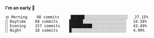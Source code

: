 <!--START_SECTION:waka-->
**I'm an early 🐤** 

```text
🌞 Morning    98 commits     ██████░░░░░░░░░░░░░░░░░░░   27.15% 
🌆 Daytime    88 commits     ██████░░░░░░░░░░░░░░░░░░░   24.38% 
🌃 Evening    157 commits    ██████████░░░░░░░░░░░░░░░   43.49% 
🌙 Night      18 commits     █░░░░░░░░░░░░░░░░░░░░░░░░   4.99%

```



<!--END_SECTION:waka-->
